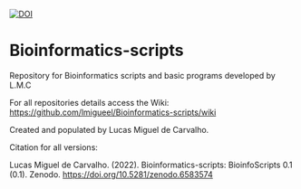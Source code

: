 [![DOI](https://zenodo.org/badge/449070899.svg)](https://zenodo.org/badge/latestdoi/449070899)


# Bioinformatics-scripts
Repository for Bioinformatics scripts and basic programs developed by L.M.C

For all repositories details access the Wiki: https://github.com/lmigueel/Bioinformatics-scripts/wiki

Created and populated by Lucas Miguel de Carvalho.

Citation for all versions:

Lucas Miguel de Carvalho. (2022). Bioinformatics-scripts: BioinfoScripts 0.1 (0.1). Zenodo. https://doi.org/10.5281/zenodo.6583574
